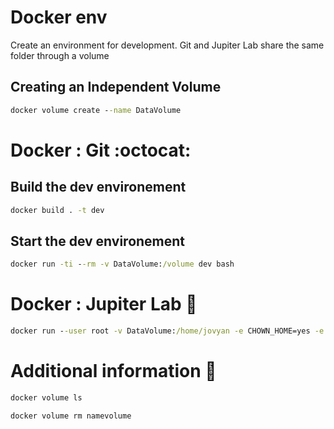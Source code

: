 # Docker env 

Create an environment for development. 
Git and Jupiter Lab share the same folder through a volume

## Creating an Independent Volume
```bat
docker volume create --name DataVolume
```

# Docker : Git :octocat:

## Build the dev environement
```bat
docker build . -t dev
```
## Start the dev environement
```bat
docker run -ti --rm -v DataVolume:/volume dev bash
```


# Docker : Jupiter Lab :snake:
```bat
docker run --user root -v DataVolume:/home/jovyan -e CHOWN_HOME=yes -e CHOWN_HOME_OPTS='-R' -it --rm -p 8888:8888 jupyter/datascience-notebook:latest
```


# Additional information :whale2:
```bat
docker volume ls
```
```bat
docker volume rm namevolume
```



